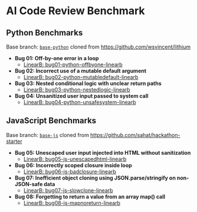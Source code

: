 # AI Code Review Benchmark

## Python Benchmarks

Base branch: [`base-python`](https://github.com/azigler/benchmark-ai-code-review/tree/python-base) cloned from <https://github.com/wsvincent/lithium>

- **Bug 01: Off-by-one error in a loop**
  - [LinearB: bug01-python-offbyone-linearb](https://github.com/azigler/benchmark-ai-code-review/tree/bug01-python-offbyone-linearb)
- **Bug 02: Incorrect use of a mutable default argument**
  - [LinearB: bug02-python-mutabledefault-linearb](https://github.com/azigler/benchmark-ai-code-review/tree/bug02-python-mutabledefault-linearb)
- **Bug 03: Nested conditional logic with unclear return paths**
  - [LinearB: bug03-python-nestedlogic-linearb](https://github.com/azigler/benchmark-ai-code-review/tree/bug03-python-nestedlogic-linearb)
- **Bug 04: Unsanitized user input passed to system call**
  - [LinearB: bug04-python-unsafesystem-linearb](https://github.com/azigler/benchmark-ai-code-review/tree/bug04-python-unsafesystem-linearb)

## JavaScript Benchmarks

Base branch: [`base-js`](https://github.com/azigler/benchmark-ai-code-review/tree/js-base) cloned from <https://github.com/sahat/hackathon-starter>

- **Bug 05: Unescaped user input injected into HTML without sanitization**
  - [LinearB: bug05-js-unescapedhtml-linearb](https://github.com/azigler/benchmark-ai-code-review/tree/bug05-js-unescapedhtml-linearb)
- **Bug 06: Incorrectly scoped closure inside loop**
  - [LinearB: bug06-js-badclosure-linearb](https://github.com/azigler/benchmark-ai-code-review/tree/bug06-js-badclosure-linearb)
- **Bug 07: Inefficient object cloning using JSON.parse/stringify on non-JSON-safe data**
  - [LinearB: bug07-js-slowclone-linearb](https://github.com/azigler/benchmark-ai-code-review/tree/bug07-js-slowclone-linearb)
- **Bug 08: Forgetting to return a value from an array map() call**
  - [LinearB: bug08-js-mapnoreturn-linearb](https://github.com/azigler/benchmark-ai-code-review/tree/bug08-js-mapnoreturn-linearb)
